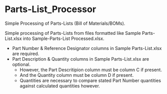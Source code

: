 # Parts-List_Processor
Simple Processing of Parts-Lists (Bill of Materials/BOMs).

Simple processing of Parts-Lists from files formatted like Sample Parts-List.xlsx into Sample-Parts-List Processed.xlsx.
- Part Number & Reference Designator columns in Sample Parts-List.xlsx are required.
- Part Description & Quantity columns in Sample Parts-List.xlsx are optional.
  - However, the Part Descritipion column must be column C if present.
  - And the Quantity column must be column D if present.
  - Quantities are necessary to compare stated Part Number quantities against calculated quantities however.
